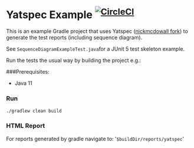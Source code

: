# Yatspec Example <sup>[![CircleCI](https://circleci.com/gh/nickmcdowall/yatspec-example.svg?style=svg)](https://circleci.com/gh/nickmcdowall/yatspec-example)</sup>

This is an example Gradle project that uses Yatspec ([nickmcdowall fork](https://github.com/nickmcdowall/yatspec))
to generate the test reports (including sequence diagram).

See `SequenceDiagramExampleTest.java`for a JUnit 5 test skeleton example.

Run the tests the usual way by building the project e.g.:

###Prerequisites:
* Java 11

### Run

```bash
./gradlew clean build
```

### HTML Report
For reports generated by gradle navigate to: '`$buildDir/reports/yatspec`'

